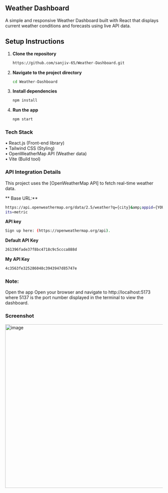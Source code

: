 ## Weather Dashboard

A simple and responsive Weather Dashboard built with React that displays current weather conditions and forecasts using live API data.

## Setup Instructions
1. **Clone the repository**

    ```bash
    https://github.com/sanjiv-65/Weather-Dashboard.git
    ```

2. **Navigate to the project directory**

    ```bash
    cd Weather-Dashboard
    ```

3. **Install dependencies**

    ```bash
    npm install
    ```

4. **Run the app**

    ```bash
    npm start
    ```
###  Tech Stack

&bull; React.js (Front-end library)<br>
&bull; Tailwind CSS (Styling)<br>
&bull; OpenWeatherMap API (Weather data)<br>
&bull; Vite (Build tool)<br>


### **API Integration Details**

This project uses the [OpenWeatherMap API] to fetch real-time weather data.

 **  Base URL:** 
 ```bash
 https://api.openweathermap.org/data/2.5/weather?q={city}&amp;appid={YOUR_API_KEY}&amp;un
its=metric
```
**API key**
```bash
Sign up here: (https://openweathermap.org/api).
```
**Default API Key**
```bash
261396fade37f8bc4718c9c5ccca888d
```
**My API Key**
```bash
4c3563fe325286048c3943947d85747e
```
### Note: 
Open the app Open your browser and navigate to http://localhost:5173 where 5137 is the port number displayed in the terminal to view the dashboard.

### Screenshot

<img width="521" alt="image" src="https://github.com/user-attachments/assets/ba247bf0-ce1a-4ad4-a7d3-2d98a2ba6116" />
